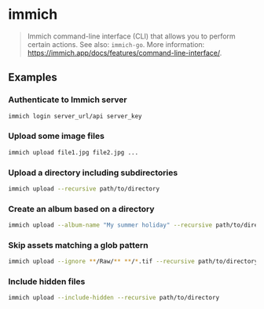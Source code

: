 # immich

> Immich command-line interface (CLI) that allows you to perform certain actions. See also: `immich-go`. More information: <https://immich.app/docs/features/command-line-interface/>.

## Examples

### Authenticate to Immich server

```bash
immich login server_url/api server_key
```

### Upload some image files

```bash
immich upload file1.jpg file2.jpg ...
```

### Upload a directory including subdirectories

```bash
immich upload --recursive path/to/directory
```

### Create an album based on a directory

```bash
immich upload --album-name "My summer holiday" --recursive path/to/directory
```

### Skip assets matching a glob pattern

```bash
immich upload --ignore **/Raw/** **/*.tif --recursive path/to/directory
```

### Include hidden files

```bash
immich upload --include-hidden --recursive path/to/directory
```
